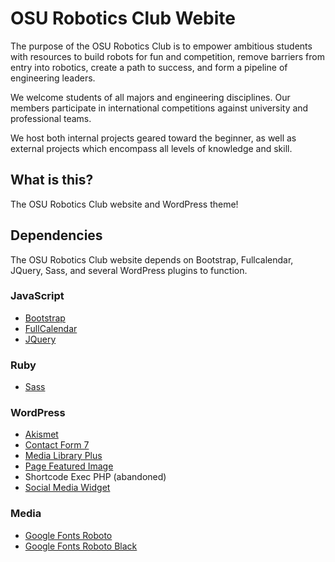 OSU Robotics Club Webite
=========
The purpose of the OSU Robotics Club is to empower ambitious students with resources to build robots for fun and competition, remove barriers from entry into robotics, create a path to success, and form a pipeline of engineering leaders.

We welcome students of all majors and engineering disciplines. Our members participate in international competitions against university and professional teams.

We host both internal projects geared toward the beginner, as well as external projects which encompass all levels of knowledge and skill.

## What is this?
The OSU Robotics Club website and WordPress theme!

## Dependencies
The OSU Robotics Club website depends on Bootstrap, Fullcalendar, JQuery, Sass, and several WordPress plugins to function.

### JavaScript
* [Bootstrap](https://getbootstrap.com/)
* [FullCalendar](http://fullcalendar.io/)
* [JQuery](https://jquery.com/)

### Ruby
* [Sass](http://sass-lang.com/)

### WordPress
* [Akismet](https://akismet.com/)
* [Contact Form 7](https://wordpress.org/plugins/contact-form-7/)
* [Media Library Plus](https://wordpress.org/plugins/media-library-plus/)
* [Page Featured Image](https://wordpress.org/plugins/page-featured-image/)
* Shortcode Exec PHP (abandoned)
* [Social Media Widget](https://wordpress.org/plugins/social-media-widget/)

### Media
* [Google Fonts Roboto](https://www.google.com/fonts/specimen/Roboto)
* [Google Fonts Roboto 
Black](https://github.com/OSURoboticsClub/Website/blob/master/fonts/Roboto-Black.ttf)
